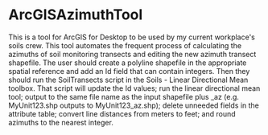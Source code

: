 # ArcGISAzimuthTool
This is a tool for ArcGIS for Desktop to be used by my current workplace's soils crew. This tool automates the frequent process of calculating the azimuths of soil monitoring transects and editing the new azimuth transect shapefile. The user should create a polyline shapefile in the appropriate spatial reference and add an Id field that can contain integers. Then they should run the SoilTransects script in the Soils - Linear Directional Mean toolbox. That script will update the Id values; run the linear directional mean tool; output to the same file name as the input shapefile plus _az (e.g. MyUnit123.shp outputs to MyUnit123_az.shp); delete unneeded fields in the attribute table; convert line distances from meters to feet; and round azimuths to the nearest integer.